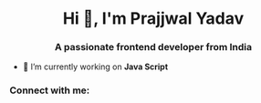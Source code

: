 <h1 align="center">Hi 👋, I'm Prajjwal Yadav</h1>
<h3 align="center">A passionate frontend developer from India</h3>

- 🔭 I’m currently working on **Java Script**

<h3 align="left">Connect with me:</h3>
<p align="left">
</p>
